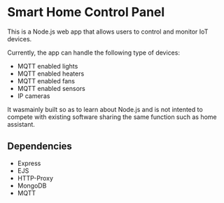 # Smart Home Control Panel

This is a Node.js web app that allows users to control and monitor IoT devices.

Currently, the app can handle the following type of devices:

* MQTT enabled lights
* MQTT enabled heaters
* MQTT enabled fans
* MQTT enabled sensors
* IP cameras

It wasmainly  built so as to learn about Node.js and is not intented to compete with existing software sharing the same function such as home assistant.

## Dependencies

* Express
* EJS
* HTTP-Proxy
* MongoDB
* MQTT

